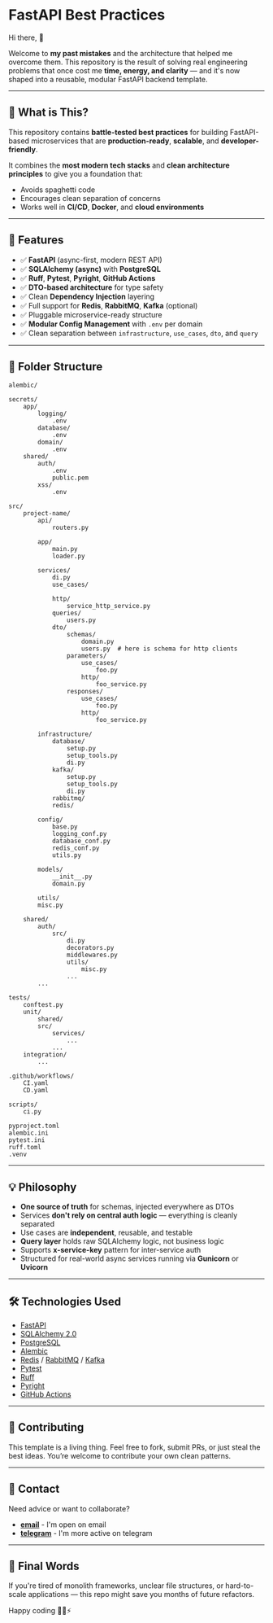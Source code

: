 # FastAPI Best Practices

Hi there, 👋

Welcome to **my past mistakes** and the architecture that helped me overcome them. This repository is the result of solving real engineering problems that once cost me **time, energy, and clarity** — and it's now shaped into a reusable, modular FastAPI backend template.

---

## 🚀 What is This?

This repository contains **battle-tested best practices** for building FastAPI-based microservices that are **production-ready**, **scalable**, and **developer-friendly**.

It combines the **most modern tech stacks** and **clean architecture principles** to give you a foundation that:

* Avoids spaghetti code
* Encourages clean separation of concerns
* Works well in **CI/CD**, **Docker**, and **cloud environments**

---

## 🧱 Features

* ✅ **FastAPI** (async-first, modern REST API)
* ✅ **SQLAlchemy (async)** with **PostgreSQL**
* ✅ **Ruff**, **Pytest**, **Pyright**, **GitHub Actions**
* ✅ **DTO-based architecture** for type safety
* ✅ Clean **Dependency Injection** layering
* ✅ Full support for **Redis**, **RabbitMQ**, **Kafka** (optional)
* ✅ Pluggable microservice-ready structure
* ✅ **Modular Config Management** with `.env` per domain
* ✅ Clean separation between `infrastructure`, `use_cases`, `dto`, and `query`

---

## 📁 Folder Structure

```
alembic/

secrets/
    app/
        logging/
            .env
        database/
            .env
        domain/
            .env
    shared/
        auth/
            .env
            public.pem
        xss/
            .env

src/
    project-name/
        api/
            routers.py

        app/
            main.py
            loader.py

        services/
            di.py
            use_cases/
    
            http/
                service_http_service.py
            queries/
                users.py
            dto/
                schemas/
                    domain.py
                    users.py  # here is schema for http clients
                parameters/
                    use_cases/
                        foo.py
                    http/
                        foo_service.py
                responses/
                    use_cases/
                        foo.py
                    http/
                        foo_service.py

        infrastructure/
            database/
                setup.py
                setup_tools.py
                di.py
            kafka/
                setup.py
                setup_tools.py
                di.py
            rabbitmq/
            redis/

        config/
            base.py
            logging_conf.py
            database_conf.py
            redis_conf.py
            utils.py

        models/
            __init__.py
            domain.py

        utils/
        misc.py

    shared/
        auth/
            src/
                di.py
                decorators.py
                middlewares.py
                utils/
                    misc.py
                ...
        ...

tests/
    conftest.py
    unit/
        shared/
        src/
            services/
                ...
            ...
    integration/
        ...

.github/workflows/
    CI.yaml
    CD.yaml

scripts/
    ci.py

pyproject.toml
alembic.ini
pytest.ini
ruff.toml
.venv
```

---

## 💡 Philosophy

* **One source of truth** for schemas, injected everywhere as DTOs
* Services **don't rely on central auth logic** — everything is cleanly separated
* Use cases are **independent**, reusable, and testable
* **Query layer** holds raw SQLAlchemy logic, not business logic
* Supports **x-service-key** pattern for inter-service auth
* Structured for real-world async services running via **Gunicorn** or **Uvicorn**

---

## 🛠 Technologies Used

* [FastAPI](https://fastapi.tiangolo.com/)
* [SQLAlchemy 2.0](https://docs.sqlalchemy.org/en/20/orm/extensions/asyncio.html)
* [PostgreSQL](https://www.postgresql.org/)
* [Alembic](https://alembic.sqlalchemy.org/)
* [Redis](https://redis.io/) / [RabbitMQ](https://www.rabbitmq.com/) / [Kafka](https://kafka.apache.org/)
* [Pytest](https://docs.pytest.org/)
* [Ruff](https://docs.astral.sh/ruff/)
* [Pyright](https://github.com/microsoft/pyright)
* [GitHub Actions](https://github.com/features/actions)

---

## 🤝 Contributing

This template is a living thing. Feel free to fork, submit PRs, or just steal the best ideas. You’re welcome to contribute your own clean patterns.

---

## 📧 Contact

Need advice or want to collaborate?
* **[email](mailto:fazliddin1801@gmail.com)** - I'm open on email
* **[telegram](https://t.me/abdurahimov_f18)** - I'm more active on telegram

---

## 🏁 Final Words

If you're tired of monolith frameworks, unclear file structures, or hard-to-scale applications — this repo might save you months of future refactors.

Happy coding 👨‍💻⚡

